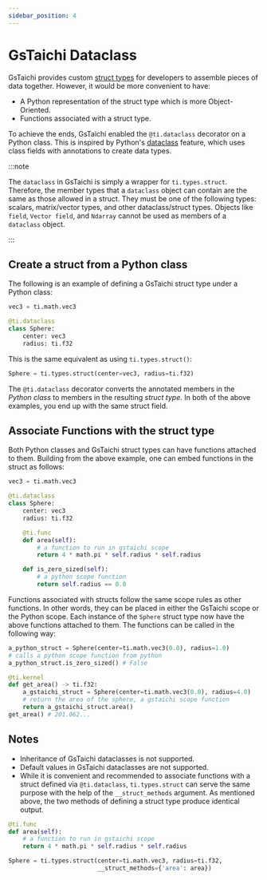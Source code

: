 ```yaml
---
sidebar_position: 4
---
```


# GsTaichi Dataclass

GsTaichi provides custom [struct types](../type_system/type.md#compound-types) for developers to assemble pieces of data together. However, it would be more convenient to have:

- A Python representation of the struct type which is more Object-Oriented.
- Functions associated with a struct type.


To achieve the ends, GsTaichi enabled the `@ti.dataclass` decorator on a Python class. This is inspired by Python's [dataclass](https://docs.python.org/3/library/dataclasses.html) feature, which uses class fields with annotations to create data types.

:::note

The `dataclass` in GsTaichi is simply a wrapper for `ti.types.struct`. Therefore, the member types that a `dataclass` object can contain are the same as those allowed in a struct. They must be one of the following types: scalars, matrix/vector types, and other dataclass/struct types. Objects like `field`, `Vector field`, and `Ndarray` cannot be used as members of a `dataclass` object.

:::

## Create a struct from a Python class

The following is an example of defining a GsTaichi struct type under a Python class:

```python
vec3 = ti.math.vec3

@ti.dataclass
class Sphere:
    center: vec3
    radius: ti.f32
```
This is the same equivalent as using `ti.types.struct()`:

```python cont
Sphere = ti.types.struct(center=vec3, radius=ti.f32)
```
The `@ti.dataclass` decorator converts the annotated members in the *Python class* to members in the resulting *struct type*. In both of the above examples, you end up with the same struct field.


## Associate Functions with the struct type

Both Python classes and GsTaichi struct types can have functions attached to them. Building from the above example, one can embed functions in the struct as follows:

```python
vec3 = ti.math.vec3

@ti.dataclass
class Sphere:
    center: vec3
    radius: ti.f32

    @ti.func
    def area(self):
        # a function to run in gstaichi scope
        return 4 * math.pi * self.radius * self.radius

    def is_zero_sized(self):
        # a python scope function
        return self.radius == 0.0
```

Functions associated with structs follow the same scope rules as other functions. In other words, they can be placed in either the GsTaichi scope or the Python scope. Each instance of the `Sphere` struct type now have the above functions attached to them. The functions can be called in the following way:

```python {3,10} cont
a_python_struct = Sphere(center=ti.math.vec3(0.0), radius=1.0)
# calls a python scope function from python
a_python_struct.is_zero_sized() # False

@ti.kernel
def get_area() -> ti.f32:
    a_gstaichi_struct = Sphere(center=ti.math.vec3(0.0), radius=4.0)
    # return the area of the sphere, a gstaichi scope function
    return a_gstaichi_struct.area()
get_area() # 201.062...
```

## Notes

- Inheritance of GsTaichi dataclasses is not supported.
- Default values in GsTaichi dataclasses are not supported.
- While it is convenient and recommended to associate functions with a struct defined via `@ti.dataclass`, `ti.types.struct` can serve the same purpose with the help of the `__struct_methods` argument. As mentioned above, the two methods of defining a struct type produce identical output.

```python
@ti.func
def area(self):
    # a function to run in gstaichi scope
    return 4 * math.pi * self.radius * self.radius

Sphere = ti.types.struct(center=ti.math.vec3, radius=ti.f32,
                         __struct_methods={'area': area})
```
